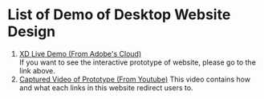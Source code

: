 # List of Demo of Desktop Website Design
1. [XD Live Demo (From Adobe's Cloud)](https://xd.adobe.com/spec/53081dd6-b4cf-45f5-497f-e5e037a6bbd3-2539/)  
   If you want to see the interactive prototype of website, please go to the link above.
2. [Captured Video of Prototype (From Youtube)](https://youtu.be/cDE7hn8S26c)
   This video contains how and what each links in this website redirect users to.
